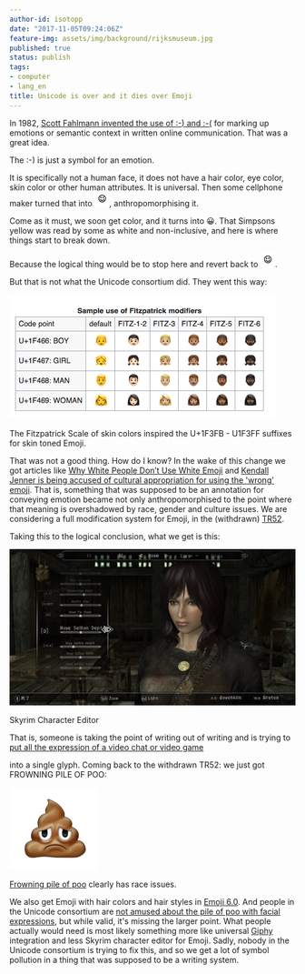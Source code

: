 ```yaml
---
author-id: isotopp
date: "2017-11-05T09:24:06Z"
feature-img: assets/img/background/rijksmuseum.jpg
published: true
status: publish
tags:
- computer
- lang_en
title: Unicode is over and it dies over Emoji
---
```

In 1982, [Scott Fahlmann invented the use of :-) and :-(](http://www.cs.cmu.edu/~sef/Orig-Smiley.htm) 
for marking up emotions or semantic context in written online communication.
That was a great idea.

The :-) is just a symbol for an emotion.

It is specifically not a human face, it does not have a hair color, eye
color, skin color or other human attributes. It is universal. Then some
cellphone maker turned that into ![](/uploads/2017/11/Screen-Shot-2018-04-13-at-10.01.46.png),
anthropomorphising it.

Come as it must, we soon get color, and it turns into 😀. That Simpsons
yellow was read by some as white and non-inclusive, and here is where things
start to break down. 

Because the logical thing would be to stop here and revert back to
![](/uploads/2017/11/Screen-Shot-2018-04-13-at-10.01.46.png).

But that is not what the Unicode consortium did. They went this way:

![](/uploads/2017/11/emoji-of-color.png)

The Fitzpatrick Scale of skin colors inspired the U+1F3FB - U1F3FF suffixes
for skin toned Emoji.

That was not a good thing. How do I know? In the wake of this change we got
articles like 
[Why White People Don’t Use White Emoji](https://www.theatlantic.com/politics/archive/2016/05/white-people-dont-use-white-emoji/481695/)
and
[Kendall Jenner is being accused of cultural appropriation for using the 'wrong' emoji](http://www.businessinsider.com/kendall-jenner-used-darker-emoji-than-her-skin-tone-2017-8?IR=T).
That is, something that was supposed to be an annotation for conveying
emotion became not only anthropomorphised to the point where that meaning is
overshadowed by race, gender and culture issues. We are considering a full
modification system for Emoji, in the (withdrawn)
[TR52](http://www.unicode.org/reports/tr52/tr52-1.html#Gender_Attribute).

Taking this to the logical conclusion, what we get is this:

![](/uploads/2017/11/skyrim-character-editor-640x350.jpg)

Skyrim Character Editor

That is, someone is taking the point of writing out of writing and is trying
to
[put all the expression of a video chat or video game](https://www.reallusion.com/iclone/game/)

into a single glyph. Coming back to the withdrawn TR52: we just got FROWNING
PILE OF POO: 

![](/uploads/2017/11/frowning-pile-of-poo.png)

[Frowning pile of poo](https://emojipedia.org/frowning-pile-of-poo/) clearly has race
issues.

We also get Emoji with hair colors and hair styles in 
[Emoji 6.0](https://emojipedia.org/emoji-6.0/). And people in the Unicode
consortium are
[not amused about the pile of poo with facial expressions](http://www.unicode.org/L2/L2017/17393-wg2-emoji-feedback.pdf),
but while valid, it's missing the larger point. What people actually would
need is most likely something more like universal
[Giphy](https://giphy.com/) integration and less Skyrim character editor for
Emoji. Sadly, nobody in the Unicode consortium is trying to fix this, and so
we get a lot of symbol pollution in a thing that was supposed to be a
writing system.
